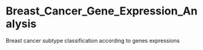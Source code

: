 # Breast_Cancer_Gene_Expression_Analysis
Breast cancer subtype classification according to genes expressions
